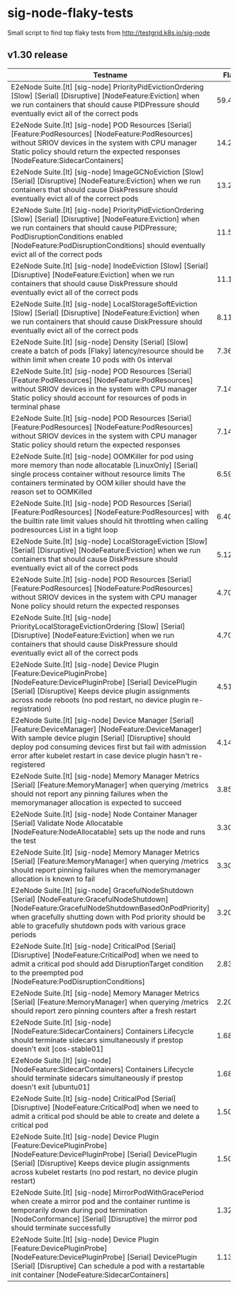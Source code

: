 # sig-node-flaky-tests
Small script to find top flaky tests from http://testgrid.k8s.io/sig-node

## v1.30 release

| Testname | Flaky% |
|----------|--------|
|E2eNode Suite.[It] [sig-node] PriorityPidEvictionOrdering [Slow] [Serial] [Disruptive] [NodeFeature:Eviction] when we run containers that should cause PIDPressure  should eventually evict all of the correct pods | 59.401711 |
|E2eNode Suite.[It] [sig-node] POD Resources [Serial] [Feature:PodResources] [NodeFeature:PodResources] without SRIOV devices in the system with CPU manager Static policy  should return the expected responses [NodeFeature:SidecarContainers] | 14.285715 |
|E2eNode Suite.[It] [sig-node] ImageGCNoEviction [Slow] [Serial] [Disruptive] [NodeFeature:Eviction] when we run containers that should cause DiskPressure  should eventually evict all of the correct pods | 13.247864 |
|E2eNode Suite.[It] [sig-node] PriorityPidEvictionOrdering [Slow] [Serial] [Disruptive] [NodeFeature:Eviction] when we run containers that should cause PIDPressure; PodDisruptionConditions enabled [NodeFeature:PodDisruptionConditions]  should eventually evict all of the correct pods | 11.538462 |
|E2eNode Suite.[It] [sig-node] InodeEviction [Slow] [Serial] [Disruptive] [NodeFeature:Eviction] when we run containers that should cause DiskPressure  should eventually evict all of the correct pods | 11.111112 |
|E2eNode Suite.[It] [sig-node] LocalStorageSoftEviction [Slow] [Serial] [Disruptive] [NodeFeature:Eviction] when we run containers that should cause DiskPressure  should eventually evict all of the correct pods | 8.119658 |
|E2eNode Suite.[It] [sig-node] Density [Serial] [Slow] create a batch of pods [Flaky] latency/resource should be within limit when create 10 pods with 0s interval | 7.368421 |
|E2eNode Suite.[It] [sig-node] POD Resources [Serial] [Feature:PodResources] [NodeFeature:PodResources] without SRIOV devices in the system with CPU manager Static policy  should account for resources of pods in terminal phase | 7.142858 |
|E2eNode Suite.[It] [sig-node] POD Resources [Serial] [Feature:PodResources] [NodeFeature:PodResources] without SRIOV devices in the system with CPU manager Static policy  should return the expected responses | 7.142858 |
|E2eNode Suite.[It] [sig-node] OOMKiller for pod using more memory than node allocatable [LinuxOnly] [Serial] single process container without resource limits The containers terminated by OOM killer should have the reason set to OOMKilled | 6.591337 |
|E2eNode Suite.[It] [sig-node] POD Resources [Serial] [Feature:PodResources] [NodeFeature:PodResources] with the builtin rate limit values should hit throttling when calling podresources List in a tight loop | 6.403013 |
|E2eNode Suite.[It] [sig-node] LocalStorageEviction [Slow] [Serial] [Disruptive] [NodeFeature:Eviction] when we run containers that should cause DiskPressure  should eventually evict all of the correct pods | 5.128205 |
|E2eNode Suite.[It] [sig-node] POD Resources [Serial] [Feature:PodResources] [NodeFeature:PodResources] without SRIOV devices in the system with CPU manager None policy should return the expected responses | 4.708098 |
|E2eNode Suite.[It] [sig-node] PriorityLocalStorageEvictionOrdering [Slow] [Serial] [Disruptive] [NodeFeature:Eviction] when we run containers that should cause DiskPressure  should eventually evict all of the correct pods | 4.700855 |
|E2eNode Suite.[It] [sig-node] Device Plugin [Feature:DevicePluginProbe] [NodeFeature:DevicePluginProbe] [Serial] DevicePlugin [Serial] [Disruptive] Keeps device plugin assignments across node reboots (no pod restart, no device plugin re-registration) | 4.519774 |
|E2eNode Suite.[It] [sig-node] Device Manager [Serial] [Feature:DeviceManager] [NodeFeature:DeviceManager] With sample device plugin [Serial] [Disruptive] should deploy pod consuming devices first but fail with admission error after kubelet restart in case device plugin hasn't re-registered | 4.143126 |
|E2eNode Suite.[It] [sig-node] Memory Manager Metrics [Serial] [Feature:MemoryManager] when querying /metrics should not report any pinning failures when the memorymanager allocation is expected to succeed | 3.856750 |
|E2eNode Suite.[It] [sig-node] Node Container Manager [Serial] Validate Node Allocatable [NodeFeature:NodeAllocatable] sets up the node and runs the test | 3.305785 |
|E2eNode Suite.[It] [sig-node] Memory Manager Metrics [Serial] [Feature:MemoryManager] when querying /metrics should report pinning failures when the memorymanager allocation is known to fail | 3.305785 |
|E2eNode Suite.[It] [sig-node] GracefulNodeShutdown [Serial] [NodeFeature:GracefulNodeShutdown] [NodeFeature:GracefulNodeShutdownBasedOnPodPriority] when gracefully shutting down with Pod priority should be able to gracefully shutdown pods with various grace periods | 3.201507 |
|E2eNode Suite.[It] [sig-node] CriticalPod [Serial] [Disruptive] [NodeFeature:CriticalPod] when we need to admit a critical pod should add DisruptionTarget condition to the preempted pod [NodeFeature:PodDisruptionConditions] | 2.830189 |
|E2eNode Suite.[It] [sig-node] Memory Manager Metrics [Serial] [Feature:MemoryManager] when querying /metrics should report zero pinning counters after a fresh restart | 2.203857 |
|E2eNode Suite.[It] [sig-node] [NodeFeature:SidecarContainers] Containers Lifecycle should terminate sidecars simultaneously if prestop doesn't exit [cos-stable01] | 1.683030 |
|E2eNode Suite.[It] [sig-node] [NodeFeature:SidecarContainers] Containers Lifecycle should terminate sidecars simultaneously if prestop doesn't exit [ubuntu01] | 1.680672 |
|E2eNode Suite.[It] [sig-node] CriticalPod [Serial] [Disruptive] [NodeFeature:CriticalPod] when we need to admit a critical pod should be able to create and delete a critical pod | 1.509434 |
|E2eNode Suite.[It] [sig-node] Device Plugin [Feature:DevicePluginProbe] [NodeFeature:DevicePluginProbe] [Serial] DevicePlugin [Serial] [Disruptive] Keeps device plugin assignments across kubelet restarts (no pod restart, no device plugin restart) | 1.506591 |
|E2eNode Suite.[It] [sig-node] MirrorPodWithGracePeriod when create a mirror pod  and the container runtime is temporarily down during pod termination [NodeConformance] [Serial] [Disruptive] the mirror pod should terminate successfully | 1.320755 |
|E2eNode Suite.[It] [sig-node] Device Plugin [Feature:DevicePluginProbe] [NodeFeature:DevicePluginProbe] [Serial] DevicePlugin [Serial] [Disruptive] Can schedule a pod with a restartable init container [NodeFeature:SidecarContainers] | 1.132076 |
